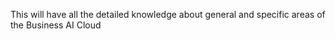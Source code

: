 This will have all the detailed knowledge about general and specific areas of the Business AI Cloud

